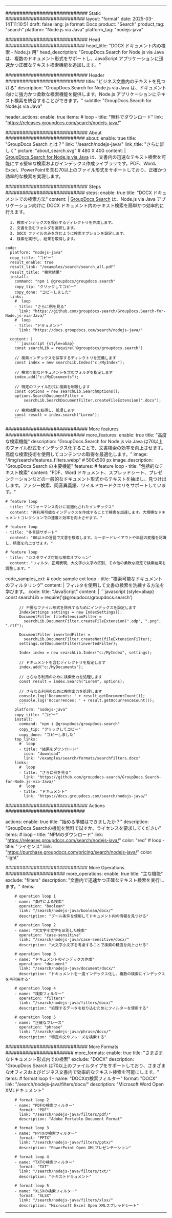 
---
############################# Static ############################
layout: "format"
date:  2025-03-14T11:10:51
draft: false
lang: ja
format: Docx
product: "Search"
product_tag: "search"
platform: "Node.js via Java"
platform_tag: "nodejs-java"

############################# Head ############################
head_title: "DOCX ドキュメント内の検索 - Node.js 用"
head_description: "GroupDocs.Search for Node.js via Java は、複数のドキュメント形式をサポートし、JavaScript アプリケーションに迅速かつ正確なテキスト検索機能を追加します。"

############################# Header ############################
title: "ビジネス文書内のテキストを見つける" 
description: "GroupDocs.Search for Node.js via Java は、ドキュメント向けに強力かつ柔軟な検索機能を提供します。Node.js アプリケーションにテキスト検索を統合することができます。"
subtitle: "GroupDocs.Search for Node.js via Java" 

header_actions:
  enable: true
  items:
    #  loop
    - title: "無料でダウンロード"
      link: "https://releases.groupdocs.com/search/nodejs-java/"
      
############################# About ############################
about:
    enable: true
    title: "GroupDocs.Search とは？"
    link: "/search/nodejs-java/"
    link_title: "さらに詳しく"
    picture: "about_search.svg" # 480 X 400
    content: |
       [GroupDocs.Search for Node.js via Java](/search/nodejs-java/) は、文書内の迅速なテキスト検索を可能にする堅牢な検索およびインデックス作成ライブラリです。PDF、Word、Excel、PowerPointを含む70以上のファイル形式をサポートしており、正確かつ効率的な検索を実現します。

############################# Steps ############################
steps:
    enable: true
    title: "DOCX ドキュメントでの検索方法"
    content: |
      [GroupDocs.Search](/search/nodejs-java/) は、Node.js via Java アプリケーション向けに DOCX ドキュメント内のテキスト検索を簡単かつ効率的に行えます。
      
      1. 検索インデックスを保存するディレクトリを作成します。
      2. 文書を含むフォルダを選択します。
      3. DOCX ファイルのみを含むように検索オプションを設定します。
      4. 検索を実行し、結果を取得します。
   
    code:
      platform: "nodejs-java"
      copy_title: "コピー"
      result_enable: true
      result_link: "/examples/search/search_all.pdf"
      result_title: "検索結果"
      install:
        command: "npm i @groupdocs/groupdocs.search"
        copy_tip: "クリックしてコピー"
        copy_done: "コピーしました"
      links:
        #  loop
        - title: "さらに例を見る"
          link: "https://github.com/groupdocs-search/GroupDocs.Search-for-Node.js-via-Java/"
        #  loop
        - title: "ドキュメント"
          link: "https://docs.groupdocs.com/search/nodejs-java/"
          
      content: |
        ```javascript {style=abap}
        const searchLib = require('@groupdocs/groupdocs.search')

        // 検索インデックスを保存するディレクトリを定義します
        const index = new searchLib.Index("c:/MyIndex");

        // 検索可能なドキュメントを含むフォルダを指定します
        index.add("c:/MyDocuments");

        // 特定のファイル形式に検索を制限します
        const options = new searchLib.SearchOptions();
        options.SearchDocumentFilter = 
            searchLib.SearchDocumentFilter.createFileExtension(".docx");

        // 検索結果を取得し、処理します
        const result = index.search("Lorem");
        ```            

############################# More features ############################
more_features:
  enable: true
  title: "高度な検索機能"
  description: "GroupDocs.Search for Node.js via Java は70以上のファイル形式をインデックス化することで、文書検索の効率を向上させます。高度な検索技術を使用してコンテンツの取得を最適化します。"
  image: "/img/search/features_filters.webp" # 500x500 px
  image_description: "GroupDocs.Search の主要機能"
  features:
    # feature loop
    - title: "包括的なテキスト検索"
      content: "PDF、Word ドキュメント、スプレッドシート、プレゼンテーションなどの一般的なドキュメント形式からテキストを抽出し、見つけ出します。ファジー検索、同音異義語、ワイルドカードクエリをサポートしています。"

    # feature loop
    - title: "パフォーマンス向けに最適化されたインデックス"
      content: "再利用可能なインデックスを作成することで検索を加速します。大規模なドキュメントコレクションでの速度と効率を向上させます。"

    # feature loop
    - title: "多言語サポート"
      content: "80以上の言語で文書を検索します。キーボードレイアウトや単語の変種を認識し、精度を向上させます。"

    # feature loop
    - title: "カスタマイズ可能な検索オプション"
      content: "フィルタ、正規表現、大文字小文字の区別、その他の柔軟な設定で検索結果を調整します。"
      
  code_samples_ext:
    # code sample ext loop
    - title: "検索可能なドキュメントのフィルタリング"
      content: |
        フィルタを使用して文書の検索を洗練する方法を学びます。
      code:
        title: "JavaScript"
        content: |
          ```javascript {style=abap}
          const searchLib = require('@groupdocs/groupdocs.search')
          
          // 不要なファイル形式を除外するためにインデックスを設定します
          IndexSettings settings = new IndexSettings();
          DocumentFilter fileExtensionFilter = 
            searchLib.DocumentFilter.createFileExtension(".odp", ".png", ".rtf");

          DocumentFilter invertedFilter = 
            searchLib.DocumentFilter.createNot(fileExtensionFilter);
          settings.setDocumentFilter(invertedFilter);

          Index index = new searchLib.Index("c:/MyIndex", settings);
              
          // ドキュメントを含むディレクトリを指定します
          index.add("c:/MyDocuments");

          // さらなる利用のために検索出力を処理します
          const result = index.Search("Lorem", options);
          
          // さらなる利用のために検索出力を処理します
          console.log('Documents: ' + result.getDocumentCount());
          console.log('Occurrences: ' + result.getOccurrenceCount());
          ```
        platform: "nodejs-java"
        copy_title: "コピー"
        install:
          command: "npm i @groupdocs/groupdocs.search"
          copy_tip: "クリックしてコピー"
          copy_done: "コピーしました"
        top_links:
          #  loop
          - title: "結果をダウンロード"
            icon: "download"
            link: "/examples/search/formats/searchfilters.docx"
        links:
          #  loop
          - title: "さらに例を見る"
            link: "https://github.com/groupdocs-search/GroupDocs.Search-for-Node.js-via-Java/"
          #  loop
          - title: "ドキュメント"
            link: "https://docs.groupdocs.com/search/nodejs-java/"
            

            


############################# Actions ############################

actions:
  enable: true
  title: "始める準備はできましたか？"
  description: "GroupDocs.Searchの機能を無料で試すか、ライセンスを要求してください"
  items:
    #  loop
    - title: "NPMのダウンロード"
      link: "https://releases.groupdocs.com/search/nodejs-java/"
      color: "red"
        #  loop
    - title: "ライセンス"
      link: "https://purchase.groupdocs.com/pricing/search/nodejs-java/"
      color: "light"


############################# More Operations #####################
more_operations:
    enable: true
    title: "主な機能"
    exclude: "filters"
    description: "文書内で迅速かつ正確なテキスト検索を実行します。"
    items: 
          
        # operation loop 1
        - name: "条件による検索"
          operation: "boolean"
          link: "/search/nodejs-java/boolean/docx/"
          description: "ブール条件を使用してドキュメント内の情報を見つける"

        # operation loop 2
        - name: "大文字小文字を区別した検索"
          operation: "case-sensitive"
          link: "/search/nodejs-java/case-sensitive/docx/"
          description: "大文字小文字を考慮することで検索の精度を向上させる"

        # operation loop 3
        - name: "ドキュメントのインデックス作成"
          operation: "document"
          link: "/search/nodejs-java/document/docx/"
          description: "ドキュメントを一度インデックス化し、複数の検索にインデックスを再利用する"

        # operation loop 4
        - name: "検索フィルター"
          operation: "filters"
          link: "/search/nodejs-java/filters/docx/"
          description: "処理するデータを絞り込むためにフィルターを使用する"

        # operation loop 5
        - name: "正確なフレーズ"
          operation: "phrase"
          link: "/search/nodejs-java/phrase/docx/"
          description: "特定の文やフレーズを検索する"
          
        
          
############################# More Formats ########################
more_formats:
    enable: true
    title: "さまざまなドキュメント形式内での検索"
    exclude: "DOCX"
    description: "GroupDocs.Search は70以上のファイルタイプをサポートしており、さまざまなオフィスおよびビジネス文書内で効率的なテキスト検索を可能にします。"
    items: 
        # format loop 1
        - name: "DOCXの検索フィルター"
          format: "DOCX"
          link: "/search/nodejs-java/filters/docx/"
          description: "Microsoft Word Open XMLドキュメント"
          
        # format loop 2
        - name: "PDFの検索フィルター"
          format: "PDF"
          link: "/search/nodejs-java/filters/pdf/"
          description: "Adobe Portable Document Format"
          
        # format loop 3
        - name: "PPTXの検索フィルター"
          format: "PPTX"
          link: "/search/nodejs-java/filters/pptx/"
          description: "PowerPoint Open XMLプレゼンテーション"

        # format loop 4
        - name: "TXTの検索フィルター"
          format: "TXT"
          link: "/search/nodejs-java/filters/txt/"
          description: "テキストドキュメント"
          
        # format loop 5
        - name: "XLSXの検索フィルター"
          format: "XLSX"
          link: "/search/nodejs-java/filters/xlsx/"
          description: "Microsoft Excel Open XMLスプレッドシート"
  

---